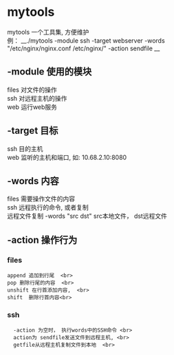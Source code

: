 # mytools
mytools 一个工具集, 方便维护  <br>
例： __./mytools -module ssh -target webserver -words "/etc/nginx/nginx.conf /etc/nginx/" -action sendfile __<br>

## -module  使用的模块  
   files  对文件的操作 <br>
   ssh  对远程主机的操作 <br>
   web  运行web服务 <br>

## -target  目标  
   ssh  目的主机  <br>
   web  监听的主机和端口, 如: 10.68.2.10:8080  <br>

## -words  内容  
   files  需要操作文件的内容  <br>
   ssh   远程执行的命令, 或者复制  <br>
         远程文件复制 -words "src dst" src本地文件， dst远程文件 <br> 

## -action  操作行为  
###   files  
    append 追加到行尾  <br>
    pop 删除行尾的内容  <br>
    unshift 在行首添加内容,  <br>
    shift  删除行首内容<br>

###   ssh    
      -action 为空时， 执行words中的SSH命令 <br> 
      action为 sendfile发送文件到远程主机, <br>
      getfile从远程主机复制文件到本地  <br>